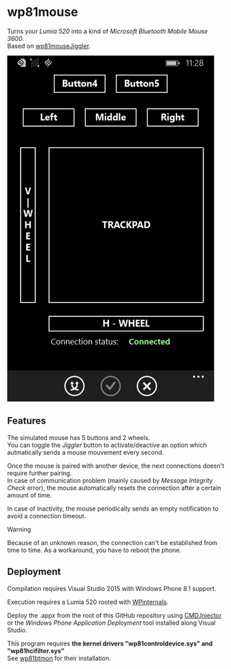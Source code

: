 # wp81mouse
Turns your _Lumia 520_ into a kind of _Microsoft Bluetooth Mobile Mouse 3600_.  
Based on [wp81mouseJiggler](https://github.com/fredericGette/wp81mouseJiggler).  

![screen](capture01.png)  

## Features

The simulated mouse has 5 buttons and 2 wheels.  
You can toggle the _Jiggler_ button to activate/deactive an option which autmatically sends a mouse mouvement every second.  

Once the mouse is paired with another device, the next connections doesn't require further pairing.  
In case of communication problem (mainly caused by _Message Integrity Check_ error), the mouse automatically resets the connection after a certain amount of time.  

In case of inactivity, the mouse periodically sends an empty notification to avoid a connection timeout.  

>[!WARNING]
>Because of an unknown reason, the connection can't be established from time to time. As a workaround, you have to reboot the phone.  


## Deployment

Compilation requires Visual Studio 2015 with Windows Phone 8.1 support.  

Execution requires a Lumia 520 rooted with [WPinternals](https://github.com/ReneLergner/WPinternals).  

Deploy the .appx from the root of this GitHub repository using [CMD.Injector](https://github.com/fadilfadz01/CMD.Injector_WP8) or the _Windows Phone Application Deployment_ tool installed along Visual Studio.

This program requires **the kernel drivers "wp81controldevice.sys" and "wp81hcifilter.sys"**  
See [wp81btmon](https://github.com/fredericGette/wp81btmon/tree/main?tab=readme-ov-file#installation-of-the-kernel-drivers-wp81controldevicesys-and-wp81hcifiltersys) for their installation.  
